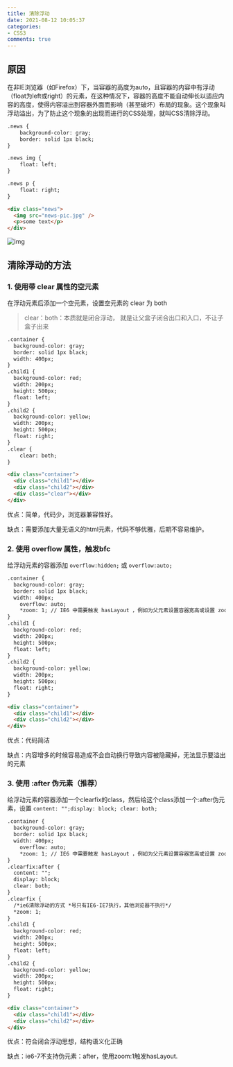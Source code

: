 ```yaml
---
title: 清除浮动
date: 2021-08-12 10:05:37
categories:
- CSS3
comments: true
---
```


## 原因
在非IE浏览器（如Firefox）下，当容器的高度为auto，且容器的内容中有浮动（float为left或right）的元素，在这种情况下，容器的高度不能自动伸长以适应内容的高度，使得内容溢出到容器外面而影响（甚至破坏）布局的现象。这个现象叫浮动溢出，为了防止这个现象的出现而进行的CSS处理，就叫CSS清除浮动。

<!-- more -->

```html
.news {
	background-color: gray;
	border: solid 1px black;
}

.news img {
	float: left;
}

.news p {
	float: right;
}

<div class="news">
  <img src="news-pic.jpg" />
  <p>some text</p>
</div>
```

![img](https://pic4.zhimg.com/80/v2-fc4eb2010cf427179f85814bb289af7b_720w.jpg)

## 清除浮动的方法

### 1. 使用带 clear 属性的空元素

在浮动元素后添加一个空元素，设置空元素的 clear 为 both

> clear：both：本质就是闭合浮动， 就是让父盒子闭合出口和入口，不让子盒子出来

```html
.container {
  background-color: gray;
  border: solid 1px black;
  width: 400px;
}
.child1 {
  background-color: red;
  width: 200px;
  height: 500px;
  float: left;
}
.child2 {
  background-color: yellow;
  width: 200px;
  height: 500px;
  float: right;
}
.clear {
	clear: both;
}

<div class="container">
  <div class="child1"></div>
  <div class="child2"></div>
  <div class="clear"></div>
</div>
```

优点：简单，代码少，浏览器兼容性好。

缺点：需要添加大量无语义的html元素，代码不够优雅，后期不容易维护。



### 2. 使用 overflow 属性，触发bfc

给浮动元素的容器添加 `overflow:hidden;` 或 `overflow:auto;`

```html
.container {
  background-color: gray;
  border: solid 1px black;
  width: 400px;
	overflow: auto;
	*zoom: 1; // IE6 中需要触发 hasLayout ，例如为父元素设置容器宽高或设置 zoom:1。
}
.child1 {
  background-color: red;
  width: 200px;
  height: 500px;
  float: left;
}
.child2 {
  background-color: yellow;
  width: 200px;
  height: 500px;
  float: right;
}

<div class="container">
  <div class="child1"></div>
  <div class="child2"></div>
</div>
```

优点：代码简洁

缺点：内容增多的时候容易造成不会自动换行导致内容被隐藏掉，无法显示要溢出的元素



### 3. 使用 :after 伪元素（推荐）

给浮动元素的容器添加一个clearfix的class，然后给这个class添加一个:after伪元素，设置 `content: "";display: block; clear: both; `

```html
.container {
  background-color: gray;
  border: solid 1px black;
  width: 400px;
	overflow: auto;
	*zoom: 1; // IE6 中需要触发 hasLayout ，例如为父元素设置容器宽高或设置 zoom:1。
}
.clearfix:after {
  content: "";
  display: block;
  clear: both;
}
.clearfix {
  /*ie6清除浮动的方式 *号只有IE6-IE7执行，其他浏览器不执行*/
  *zoom: 1;
}
.child1 {
  background-color: red;
  width: 200px;
  height: 500px;
  float: left;
}
.child2 {
  background-color: yellow;
  width: 200px;
  height: 500px;
  float: right;
}

<div class="container">
  <div class="child1"></div>
  <div class="child2"></div>
</div>
```

优点：符合闭合浮动思想，结构语义化正确

缺点：ie6-7不支持伪元素：after，使用zoom:1触发hasLayout.



